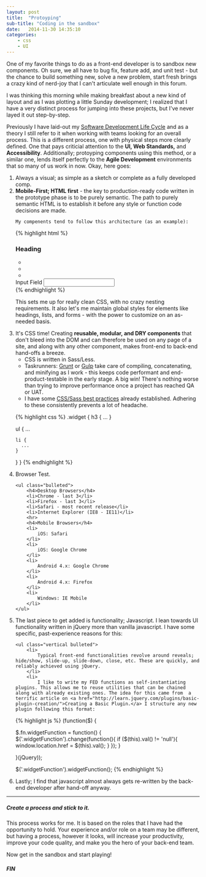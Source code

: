 ```yaml
---
layout: post
title:  "Protoyping"
sub-title: "Coding in the sandbox"
date:   2014-11-30 14:35:10
categories: 
    - css
    - UI
---
```


One of my favorite things to do as a front-end developer is to sandbox new components. Oh sure, we all have to bug fix, feature add, and unit test - but the chance to build something new, solve a new problem, start fresh brings a crazy kind of nerd-joy that I can't articulate well enough in this forum.

I was thinking this morning while making breakfast about a new kind of layout and as I was plotting a little Sunday development; I realized that I have a very distinct process for jumping into these projects, but I've never layed it out step-by-step.

Previously I have laid-out my <a href="/SDLC">Software Development Life Cycle</a> and as a theory I still refer to it when working with teams looking for an overall process. This is a different process, one with physical steps more clearly defined. One that pays criticial attention to the <strong>UI, Web Standards,</strong> and <strong>Accessibility</strong>. Additionally; protoyping components using this method, or a similar one, lends itself perfectly to the <strong>Agile Development</strong> environments that so many of us work in now. Okay, here goes:

<ol class="vertical">
<li>
    Always a visual; as simple as a sketch or complete as a fully developed comp.
</li>
<li>
    <strong>Mobile-First; HTML first</strong> - the key to production-ready code written in the prototype phase is to be purely semantic. The path to purely semantic HTML is to establish it before any style or function code decisions are made.

    My compenents tend to follow this architecture (as an example):

{% highlight html %}
<div class="widget">
  <h3>Heading</h3>
  <ul>
    <li></li>
    <li></li>
    <li></li>
  </ul>
  <label for="">Input Field</label>
  <input type="text">
</div>
{% endhighlight %}

This sets me up for really clean CSS, with no crazy nesting requirements. It also let's me maintain global styles for elements like headings, lists, and forms - with the power to customize on an as-needed basis.
</li>
<li>
    It's CSS time! Creating <strong>reusable, modular, and DRY components</strong> that don't bleed into the DOM and can therefore be used on any page of a site, and along with any other component, makes front-end to back-end hand-offs a breeze.
    <ul class="vertical bulleted">
        <li>
            CSS is written in Sass/Less.
        </li>
        <li>
            Taskrunners: <a href="http://gruntjs.com/">Grunt</a> or <a href="http://gulpjs.com/">Gulp</a> take care of compiling, concatenating, and minifying as I work - this keeps code performant and end-product-testable in the early stage. A big win! There's nothing worse than trying to improve performance once a project has reached QA or UAT.
        </li>
        <li>
            I have some <a href="/styleguide#bestPractices-anchor">CSS/Sass best practices</a> already established. Adhering to these consistently prevents a lot of headache.
        </li>
    </ul>

{% highlight css %}
.widget {
  h3 {
    ...
  }

  ul {
    ...

    li {
      ...
    }
  }
}
{% endhighlight %} 
</li>
<li>
    Browser Test.

    <ul class="bulleted">
        <h4>Desktop Browsers</h4>
        <li>Chrome - last 3</li>
        <li>Firefox - last 3</li>
        <li>Safari - most recent release</li>
        <li>Internet Explorer (IE8 - IE11)</li>
        <hr>
        <h4>Mobile Browsers</h4>
        <li>
            iOS: Safari
        </li>
        <li>
            iOS: Google Chrome
        </li>
        <li>
            Android 4.x: Google Chrome
        </li>
        <li>
            Android 4.x: Firefox
        </li>
        <li>
            Windows: IE Mobile
        </li>
    </ul>
</li>
<li>
    The last piece to get added is functionality; Javascript. I lean towards UI functionality written in jQuery more than vanilla javascript. I have some specific, past-experience reasons for this:

    <ul class="vertical bulleted">
        <li>
            Typical front-end functionalities revolve around reveals; hide/show, slide-up, slide-down, close, etc. These are quickly, and reliably achieved using jQuery.
        </li>
        <li>
            I like to write my FED functions as self-instantiating plugins. This allows me to reuse utilities that can be chained along with already existing ones. The idea for this came from  a terrific article on <a href="http://learn.jquery.com/plugins/basic-plugin-creation/">Creating a Basic Plugin.</a> I structure any new plugin following this format:

{% highlight js %}
(function($) {

  $.fn.widgetFunction = function() {
    $('.widgetFunction').change(function(){
      if ($(this).val() != 'null'){
        window.location.href = $(this).val();
      }
    });
  }

}(jQuery));

$('.widgetFunction').widgetFunction();
{% endhighlight %}           
        </li>
        <li>
            Lastly; I find that javascript almost always gets re-written by the back-end developer after hand-off anyway. 
        </li>
    </ul>
</li>
</ol>

<hr>

<h5>Create a process and stick to it.</h5>

This process works for me. It is based on the roles that I have had the opportunity to hold. Your experience and/or role on a team may be different, but having a process, however it looks, will increase your productivity, improve your code quality, and make you the hero of your back-end team.

Now get in the sandbox and start playing!

<h5>FIN</h5>
